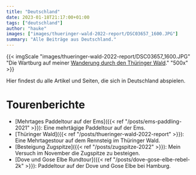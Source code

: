 ```yaml
---
title: "Deutschland"
date: 2023-01-18T21:17:00+01:00
tags: ["deutschland"]
author: "hauke"
images: ["images/thueringer-wald-2022-report/DSC03657_1600.JPG"]
summary: "Alle Beiträge aus Deutschland."
---
```


{{< imgScale "images/thueringer-wald-2022-report/DSC03657_1600.JPG" "Die Wartburg auf meiner [Wanderung durch den Thüringer Wald](/de/posts/thueringer-wald-2022-report)." "500x" >}}

Hier findest du alle Artikel und Seiten, die sich in Deutschland abspielen.

# Tourenberichte

* [Mehrtages Paddeltour auf der Ems]({{< ref "/posts/ems-paddling-2021" >}}): Eine mehrtägige Paddeltour auf der Ems.
* [Thüringer Wald]({{< ref "/posts/thueringer-wald-2022-report" >}}): Eine Mehrtagestour auf dem Rennsteig im Thüringer Wald.
* [Besteigung Zugspitze]({{< ref "/posts/zugspitze-2022" >}}): Mein Versuch im November die Zugspitze zu besteigen.
* [Dove und Gose Elbe Rundtour]({{< ref "/posts/dove-gose-elbe-rebel-2k" >}}): Paddeltour auf der Dove und Gose Elbe bei Hamburg.
